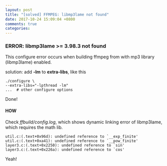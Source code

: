 ```yaml
---
layout: post
title: "[solved] FFMPEG: libmp3lame not found"
date: 2017-10-24 15:09:04 +0800
comments: true
categories:
---
```


### ERROR: libmp3lame >= 3.98.3 not found

This configure error occurs when building ffmpeg from with mp3 library (libmp3lame) enabled.

solution: add **-lm** to **extra-libs**, like this
```
./configure \
--extra-libs="-lpthread -lm"
...  # other configure options
```
Done!


#### HOW
Check *ffbuild/config.log*, which shows dynamic linking error of libmp3lame, which requires the math lib.
```
util.c:(.text+0x96d): undefined reference to `__exp_finite'
util.c:(.text+0xa41): undefined reference to `__pow_finite'      
layer3.c:(.text+0x2250): undefined reference to `sin'
layer3.c:(.text+0x226a): undefined reference to `cos'       
```
Yeah!
